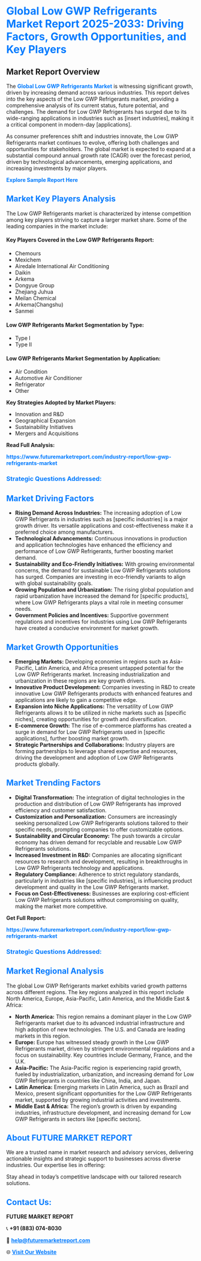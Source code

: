 <h1 style="color: #007BFF;">Global Low GWP Refrigerants Market Report 2025-2033: Driving Factors, Growth Opportunities, and Key Players</h1>

<section id="overview">
<h2>Market Report Overview</h2>
<p>The <a href="https://www.futuremarketreport.com/industry-report/low-gwp-refrigerants-market" style="color: #007BFF; text-decoration: none;"><strong>Global Low GWP Refrigerants Market</strong></a> is witnessing significant growth, driven by increasing demand across various industries. This report delves into the key aspects of the Low GWP Refrigerants market, providing a comprehensive analysis of its current status, future potential, and challenges. The demand for Low GWP Refrigerants has surged due to its wide-ranging applications in industries such as [insert industries], making it a critical component in modern-day [applications].</p>
<p>As consumer preferences shift and industries innovate, the Low GWP Refrigerants market continues to evolve, offering both challenges and opportunities for stakeholders. The global market is expected to expand at a substantial compound annual growth rate (CAGR) over the forecast period, driven by technological advancements, emerging applications, and increasing investments by major players.</p>
</section>

<section id="overview">
<p><a href="https://www.futuremarketreport.com/request-sample/reportId=85745" style="color: #007BFF; text-decoration: none;"><strong>Explore Sample Report Here</strong></a></p>
</section>

<section id="key-players">
<h2 style="color: #007BFF;">Market Key Players Analysis</h2>
<p>The Low GWP Refrigerants market is characterized by intense competition among key players striving to capture a larger market share. Some of the leading companies in the market include:</p>
<h4>Key Players Covered in the Low GWP Refrigerants Report:</h4>
<ul><li>Chemours</li><li>Mexichem</li><li>Airedale International Air Conditioning</li><li>Daikin</li><li>Arkema</li><li>Dongyue Group</li><li>Zhejiang Juhua</li><li>Meilan Chemical</li><li>Arkema(Changshu)</li><li>Sanmei</li></ul>
<h4>Low GWP Refrigerants Market Segmentation by Type:</h4>
<ul><li>Type I</li><li>Type II</li></ul>

<h4>Low GWP Refrigerants Market Segmentation by Application:</h4>
<ul><li>Air Condition</li><li>Automotive Air Conditioner</li><li>Refrigerator</li><li>Other</li></ul>
<p><strong>Key Strategies Adopted by Market Players:</strong></p>
<ul>
<li>Innovation and R&D</li>
<li>Geographical Expansion</li>
<li>Sustainability Initiatives</li>
<li>Mergers and Acquisitions</li>
</ul>
</section>

<section>
<p><strong>Read Full Analysis: </strong></p><a href="https://www.futuremarketreport.com/industry-report/low-gwp-refrigerants-market" style="color: #007BFF; text-decoration: none;"><strong>https://www.futuremarketreport.com/industry-report/low-gwp-refrigerants-market</strong></a>
<h3 style="color: #007BFF;">Strategic Questions Addressed:</h3>
</section>

<section id="driving-factors">
<h2 style="color: #007BFF;">Market Driving Factors</h2>
<ul>
<li><strong>Rising Demand Across Industries:</strong> The increasing adoption of Low GWP Refrigerants in industries such as [specific industries] is a major growth driver. Its versatile applications and cost-effectiveness make it a preferred choice among manufacturers.</li>
<li><strong>Technological Advancements:</strong> Continuous innovations in production and application technologies have enhanced the efficiency and performance of Low GWP Refrigerants, further boosting market demand.</li>
<li><strong>Sustainability and Eco-Friendly Initiatives:</strong> With growing environmental concerns, the demand for sustainable Low GWP Refrigerants solutions has surged. Companies are investing in eco-friendly variants to align with global sustainability goals.</li>
<li><strong>Growing Population and Urbanization:</strong> The rising global population and rapid urbanization have increased the demand for [specific products], where Low GWP Refrigerants plays a vital role in meeting consumer needs.</li>
<li><strong>Government Policies and Incentives:</strong> Supportive government regulations and incentives for industries using Low GWP Refrigerants have created a conducive environment for market growth.</li>
</ul>
</section>

<section id="growth-opportunities">
<h2 style="color: #007BFF;">Market Growth Opportunities</h2>
<ul>
<li><strong>Emerging Markets:</strong> Developing economies in regions such as Asia-Pacific, Latin America, and Africa present untapped potential for the Low GWP Refrigerants market. Increasing industrialization and urbanization in these regions are key growth drivers.</li>
<li><strong>Innovative Product Development:</strong> Companies investing in R&D to create innovative Low GWP Refrigerants products with enhanced features and applications are likely to gain a competitive edge.</li>
<li><strong>Expansion into Niche Applications:</strong> The versatility of Low GWP Refrigerants allows it to be utilized in niche markets such as [specific niches], creating opportunities for growth and diversification.</li>
<li><strong>E-commerce Growth:</strong> The rise of e-commerce platforms has created a surge in demand for Low GWP Refrigerants used in [specific applications], further boosting market growth.</li>
<li><strong>Strategic Partnerships and Collaborations:</strong> Industry players are forming partnerships to leverage shared expertise and resources, driving the development and adoption of Low GWP Refrigerants products globally.</li>
</ul>
</section>

<section id="trending-factors">
<h2 style="color: #007BFF;">Market Trending Factors</h2>
<ul>
<li><strong>Digital Transformation:</strong> The integration of digital technologies in the production and distribution of Low GWP Refrigerants has improved efficiency and customer satisfaction.</li>
<li><strong>Customization and Personalization:</strong> Consumers are increasingly seeking personalized Low GWP Refrigerants solutions tailored to their specific needs, prompting companies to offer customizable options.</li>
<li><strong>Sustainability and Circular Economy:</strong> The push towards a circular economy has driven demand for recyclable and reusable Low GWP Refrigerants solutions.</li>
<li><strong>Increased Investment in R&D:</strong> Companies are allocating significant resources to research and development, resulting in breakthroughs in Low GWP Refrigerants technology and applications.</li>
<li><strong>Regulatory Compliance:</strong> Adherence to strict regulatory standards, particularly in industries like [specific industries], is influencing product development and quality in the Low GWP Refrigerants market.</li>
<li><strong>Focus on Cost-Effectiveness:</strong> Businesses are exploring cost-efficient Low GWP Refrigerants solutions without compromising on quality, making the market more competitive.</li>
</ul>
</section>

<section>
<p><strong>Get Full Report: </strong></p><a href="https://www.futuremarketreport.com/industry-report/low-gwp-refrigerants-market" style="color: #007BFF; text-decoration: none;"><strong>https://www.futuremarketreport.com/industry-report/low-gwp-refrigerants-market</strong></a>
<h3 style="color: #007BFF;">Strategic Questions Addressed:</h3>
</section>


<section id="regional-analysis">
<h2 style="color: #007BFF;">Market Regional Analysis</h2>
<p>The global Low GWP Refrigerants market exhibits varied growth patterns across different regions. The key regions analyzed in this report include North America, Europe, Asia-Pacific, Latin America, and the Middle East & Africa:</p>
<ul>
<li><strong>North America:</strong> This region remains a dominant player in the Low GWP Refrigerants market due to its advanced industrial infrastructure and high adoption of new technologies. The U.S. and Canada are leading markets in this region.</li>
<li><strong>Europe:</strong> Europe has witnessed steady growth in the Low GWP Refrigerants market, driven by stringent environmental regulations and a focus on sustainability. Key countries include Germany, France, and the U.K.</li>
<li><strong>Asia-Pacific:</strong> The Asia-Pacific region is experiencing rapid growth, fueled by industrialization, urbanization, and increasing demand for Low GWP Refrigerants in countries like China, India, and Japan.</li>
<li><strong>Latin America:</strong> Emerging markets in Latin America, such as Brazil and Mexico, present significant opportunities for the Low GWP Refrigerants market, supported by growing industrial activities and investments.</li>
<li><strong>Middle East & Africa:</strong> The region’s growth is driven by expanding industries, infrastructure development, and increasing demand for Low GWP Refrigerants in sectors like [specific sectors].</li>
</ul>
</section>

<footer>
<h2 style="color: #007BFF;">About FUTURE MARKET REPORT</h2>
<p>We are a trusted name in market research and advisory services, delivering actionable insights and strategic support to businesses across diverse industries. Our expertise lies in offering:</p>

<p>Stay ahead in today’s competitive landscape with our tailored research solutions.</p>

<h2 style="color: #007BFF;">Contact Us:</h2>
<p><strong>FUTURE MARKET REPORT</strong></p>
<p>📞 <strong>+91 (883) 074-8030</strong></p>
<p>📧 <strong><a href="mailto:help@futuremarketreport.com" style="color: #007BFF;">help@futuremarketreport.com</a></strong></p>
<p>🌐 <strong><a href="https://www.futuremarketreport.com/" style="color: #007BFF;">Visit Our Website</a></strong></p>
</footer>